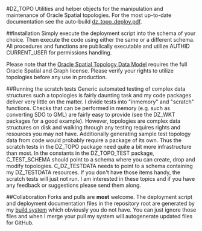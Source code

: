 #DZ_TOPO
Utilities and helper objects for the manipulation and maintenance of Oracle Spatial topologies.
For the most up-to-date documentation see the auto-build  [dz_topo_deploy.pdf](https://github.com/pauldzy/DZ_TOPO/blob/master/dz_topo_deploy.pdf).

##Installation
Simply execute the deployment script into the schema of your choice.  Then execute the code using either the same or a different schema.  All procedures and functions are publically executable and utilize AUTHID CURRENT_USER for permissions handling.

Please note that the [Oracle Spatial Topology Data Model](https://docs.oracle.com/database/121/TOPOL/sdo_topo_concepts.htm#TOPOL100) requires the full Oracle Spatial and Graph license.  Please verify your rights to utilize topologies before any use in production.

##Running the scratch tests
Generic automated testing of complex data structures such a topologies is fairly daunting task and my code packages deliver very little on the matter.  I divide tests into "inmemory" and "scratch" functions.  Checks that can be performed in memory (e.g. such as converting SDO to GML) are fairly easy to provide (see the DZ_WKT packages for a good example).  However, topologies are complex data structures on disk and walking through any testing requires rights and resources you may not have.  Additionally generating sample test topology data from code would probably require a package of its own.  Thus the scratch tests in the DZ_TOPO package need quite a bit more infrastructure than most.  In the constants in the DZ_TOPO_TEST package, C_TEST_SCHEMA should point to a schema where you can create, drop and modify topologies.  C_DZ_TESTDATA needs to point to a schema containing my DZ_TESTDATA resources.  If you don't have those items handy, the scratch tests will just not run.  I am interested in these topics and if you have any feedback or suggestions please send them along.

##Collaboration
Forks and pulls are **most** welcome.  The deployment script and deployment documentation files in the repository root are generated by my [build system](https://github.com/pauldzy/Speculative_PLSQL_CI) which obviously you do not have.  You can just ignore those files and when I merge your pull my system will autogenerate updated files for GitHub.
